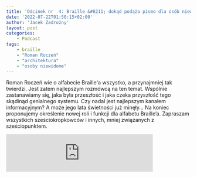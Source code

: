 ```yaml
---
title: 'Odcinek nr  4: Braille &#8211; dokąd podąża pismo dla osób niewidomych'
date: '2022-07-22T01:50:15+02:00'
author: 'Jacek Zadrożny'
layout: post
categories:
    - Podcast
tags:
    - braille
    - "Roman Roczeń"
    - "architektura"
    - "osoby niewidome"
---
```


Roman Roczeń wie o alfabecie 
Braille'a wszystko, a przynajmniej tak twierdzi. Jest zatem najlepszym rozmówcą na ten temat. Wspólnie zastanawiamy się, jaka była przeszłość i jaka czeka przyszłość tego skądinąd genialnego systemu. Czy nadal jest najlepszym kanałem informacyjnym? A może jego lata świetności już minęły… Na koniec proponujemy określenie nowej roli i funkcji dla alfabetu Braille’a. Zapraszam wszystkich sześciokropkowców i innych, mniej związanych z sześciopunktem.


<iframe src="https://anchor.fm/jaczad/embed/episodes/Braille---dokd-poda-pismo-dla-osb-niewidomych-e1ldq4m" height="102px" width="400px" frameborder="0" scrolling="no"></iframe>